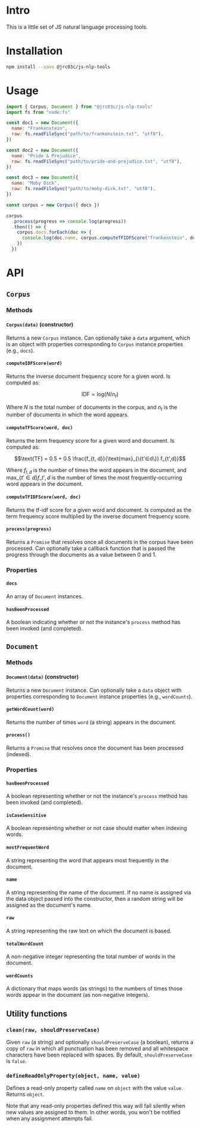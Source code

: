 # Intro

This is a little set of JS natural language processing tools.

# Installation

```bash
npm install --save @jrc03c/js-nlp-tools
```

# Usage

```js
import { Corpus, Document } from "@jrc03c/js-nlp-tools"
import fs from "node:fs"

const doc1 = new Document({
  name: "Frankenstein",
  raw: fs.readFileSync("path/to/frankenstein.txt", "utf8"),
})

const doc2 = new Document({
  name: "Pride & Prejudice",
  raw: fs.readFileSync("path/to/pride-and-prejudice.txt", "utf8"),
})

const doc3 = new Document({
  name: "Moby Dick",
  raw: fs.readFileSync("path/to/moby-dick.txt", "utf8"),
})

const corpus = new Corpus({ docs })

corpus
  .process(progress => console.log(progress))
  .then(() => {
    corpus.docs.forEach(doc => {
      console.log(doc.name, corpus.computeTFIDFScore("frankenstein", doc))
    })
  })
```

# API

## `Corpus`

### Methods

#### `Corpus(data)` (constructor)

Returns a new `Corpus` instance. Can optionally take a `data` argument, which is an object with properties corresponding to `Corpus` instance properties (e.g., `docs`).

#### `computeIDFScore(word)`

Returns the inverse document frequency score for a given word. Is computed as:

```math
\text{IDF} = \text{log}(N / n_t)
```

Where $N$ is the total number of documents in the corpus, and $n_t$ is the number of documents in which the word appears.

#### `computeTFScore(word, doc)`

Returns the term frequency score for a given word and document. Is computed as:

```math
\text{TF} = 0.5 + 0.5 \frac{f_{t, d}}{\text{max}_{\{t'∈d\}} f_{t',d}}
```

Where $f_{t, d}$ is the number of times the word appears in the document, and $\text{max}\_{\{t'∈d\}} f\_{t',d}$ is the number of times the most frequently-occurring word appears in the document.

#### `computeTFIDFScore(word, doc)`

Returns the tf-idf score for a given word and document. Is computed as the term frequency score multiplied by the inverse document frequency score.

#### `process(progress)`

Returns a `Promise` that resolves once all documents in the corpus have been processed. Can optionally take a callback function that is passed the progress through the documents as a value between 0 and 1.

### Properties

#### `docs`

An array of `Document` instances.

#### `hasBeenProcessed`

A boolean indicating whether or not the instance's `process` method has been invoked (and completed).

## `Document`

### Methods

#### `Document(data)` (constructor)

Returns a new `Document` instance. Can optionally take a `data` object with properties corresponding to `Document` instance properties (e.g., `wordCounts`).

#### `getWordCount(word)`

Returns the number of times `word` (a string) appears in the document.

#### `process()`

Returns a `Promise` that resolves once the document has been processed (indexed).

### Properties

#### `hasBeenProcessed`

A boolean representing whether or not the instance's `process` method has been invoked (and completed).

#### `isCaseSensitive`

A boolean representing whether or not case should matter when indexing words.

#### `mostFrequentWord`

A string representing the word that appears most frequently in the document.

#### `name`

A string representing the name of the document. If no name is assigned via the data object passed into the constructor, then a random string will be assigned as the document's name.

#### `raw`

A string representing the raw text on which the document is based.

#### `totalWordCount`

A non-negative integer representing the total number of words in the document.

#### `wordCounts`

A dictionary that maps words (as strings) to the numbers of times those words appear in the document (as non-negative integers).

## Utility functions

### `clean(raw, shouldPreserveCase)`

Given `raw` (a string) and optionally `shouldPreserveCase` (a boolean), returns a copy of `raw` in which all punctuation has been removed and all whitespace characters have been replaced with spaces. By default, `shouldPreserveCase` is `false`.

### `defineReadOnlyProperty(object, name, value)`

Defines a read-only property called `name` on `object` with the value `value`. Returns `object`.

Note that any read-only properties defined this way will fail silently when new values are assigned to them. In other words, you won't be notified when any assignment attempts fail.
